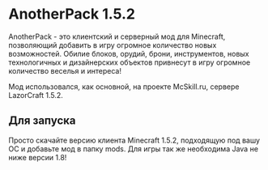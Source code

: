 AnotherPack 1.5.2
==========
AnotherPack - это клиентский и серверный мод для Minecraft, позволяющий добавить в игру огромное количество новых возможностей. Обилие блоков, орудий, брони, инструментов, новых технологичных и дизайнерских объектов привнесут в игру огромное количество веселья и интереса!

Мод использовался, как основной, на проекте McSkill.ru, сервере LazorCraft 1.5.2.

## Для запуска
Просто скачайте версию клиента Minecraft 1.5.2, подходящую под вашу ОС и добавьте мод в папку mods. Для игры так же необходима Java не ниже версии 1.8!
